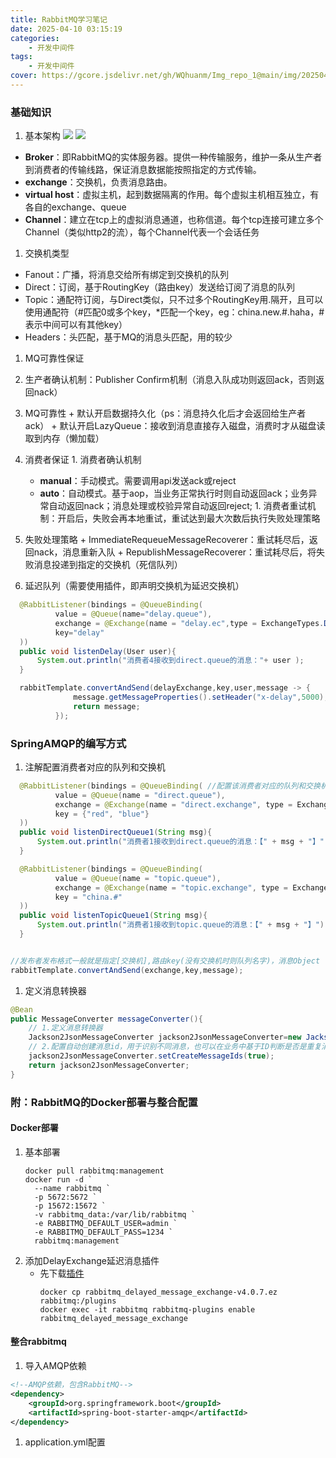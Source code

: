 ```yaml
---
title: RabbitMQ学习笔记
date: 2025-04-10 03:15:19
categories: 
    - 开发中间件
tags: 
    - 开发中间件
cover: https://gcore.jsdelivr.net/gh/WQhuanm/Img_repo_1@main/img/202504101114379.png
---
```


### 基础知识
1. 基本架构
  ![](https://gcore.jsdelivr.net/gh/WQhuanm/Img_repo_1@main/img/202504081037555.png)
  ![](https://gcore.jsdelivr.net/gh/WQhuanm/Img_repo_1@main/img/202504101051992.png)
  + **Broker**：即RabbitMQ的实体服务器。提供一种传输服务，维护一条从生产者到消费者的传输线路，保证消息数据能按照指定的方式传输。
  + **exchange**：交换机，负责消息路由。
  + **virtual host**：虚拟主机，起到数据隔离的作用。每个虚拟主机相互独立，有各自的exchange、queue
  + **Channel**：建立在tcp上的虚拟消息通道，也称信道。每个tcp连接可建立多个Channel（类似http2的流），每个Channel代表一个会话任务
1. 交换机类型
  + Fanout：广播，将消息交给所有绑定到交换机的队列
  + Direct：订阅，基于RoutingKey（路由key）发送给订阅了消息的队列
  + Topic：通配符订阅，与Direct类似，只不过多个RoutingKey用.隔开，且可以使用通配符（#匹配0或多个key，*匹配一个key，eg：china.new.#.haha，#表示中间可以有其他key）
  + Headers：头匹配，基于MQ的消息头匹配，用的较少

1. MQ可靠性保证
  1. 生产者确认机制：Publisher Confirm机制（消息入队成功则返回ack，否则返回nack）
  1. MQ可靠性
    + 默认开启数据持久化（ps：消息持久化后才会返回给生产者ack）
    + 默认开启LazyQueue：接收到消息直接存入磁盘，消费时才从磁盘读取到内存（懒加载）
  1. 消费者保证
    1. 消费者确认机制
      + **manual**：手动模式。需要调用api发送ack或reject
      + **auto**：自动模式。基于aop，当业务正常执行时则自动返回ack；业务异常自动返回nack；消息处理或校验异常自动返回reject;
    1. 消费者重试机制：开启后，失败会再本地重试，重试达到最大次数后执行失败处理策略
  1. 失败处理策略
    + ImmediateRequeueMessageRecoverer：重试耗尽后，返回nack，消息重新入队
    + RepublishMessageRecoverer：重试耗尽后，将失败消息投递到指定的交换机（死信队列）


1. 延迟队列（需要使用插件，即声明交换机为延迟交换机）
  ```java
    @RabbitListener(bindings = @QueueBinding(
            value = @Queue(name="delay.queue"),
            exchange = @Exchange(name = "delay.ec",type = ExchangeTypes.DIRECT,delayed = "true"), //设置为delay队列
            key="delay"
    ))
    public void listenDelay(User user){
        System.out.println("消费者4接收到direct.queue的消息："+ user );
    }

    rabbitTemplate.convertAndSend(delayExchange,key,user,message -> {
                message.getMessageProperties().setHeader("x-delay",5000);//消息头设置延迟时间
                return message;
            });  
  ```


### SpringAMQP的编写方式
1. 注解配置消费者对应的队列和交换机
  ```java
    @RabbitListener(bindings = @QueueBinding( //配置该消费者对应的队列和交换机以及队列订阅的key
            value = @Queue(name = "direct.queue"),
            exchange = @Exchange(name = "direct.exchange", type = ExchangeTypes.DIRECT),
            key = {"red", "blue"}
    ))
    public void listenDirectQueue1(String msg){
        System.out.println("消费者1接收到direct.queue的消息：【" + msg + "】");
    }

    @RabbitListener(bindings = @QueueBinding(
            value = @Queue(name = "topic.queue"),
            exchange = @Exchange(name = "topic.exchange", type = ExchangeTypes.TOPIC),
            key = "china.#"
    ))
    public void listenTopicQueue1(String msg){
        System.out.println("消费者1接收到topic.queue的消息：【" + msg + "】");
    }


  //发布者发布格式一般就是指定[交换机],路由key(没有交换机时则队列名字)，消息Object（要定义序列化器，且类要实现了序列化接口Serializable）
  rabbitTemplate.convertAndSend(exchange,key,message);
  ```
1. 定义消息转换器
  ```java
  @Bean
  public MessageConverter messageConverter(){
      // 1.定义消息转换器
      Jackson2JsonMessageConverter jackson2JsonMessageConverter=new Jackson2JsonMessageConverter();
      // 2.配置自动创建消息id，用于识别不同消息，也可以在业务中基于ID判断是否是重复消息
      jackson2JsonMessageConverter.setCreateMessageIds(true);
      return jackson2JsonMessageConverter;
  }
  ```





### 附：RabbitMQ的Docker部署与整合配置
#### Docker部署
1. 基本部署
    ```shell
    docker pull rabbitmq:management
    docker run -d `
      --name rabbitmq `
      -p 5672:5672 `
      -p 15672:15672 `
      -v rabbitmq_data:/var/lib/rabbitmq `
      -e RABBITMQ_DEFAULT_USER=admin `
      -e RABBITMQ_DEFAULT_PASS=1234 `
      rabbitmq:management
    ```
1. 添加DelayExchange延迟消息插件
    + 先下载[插件](https://github.com/rabbitmq/rabbitmq-delayed-message-exchange)
        ```shell
        docker cp rabbitmq_delayed_message_exchange-v4.0.7.ez rabbitmq:/plugins
        docker exec -it rabbitmq rabbitmq-plugins enable rabbitmq_delayed_message_exchange
        ``` 
#### 整合rabbitmq

1. 导入AMQP依赖
  ~~~xml
  <!--AMQP依赖，包含RabbitMQ-->
  <dependency>
      <groupId>org.springframework.boot</groupId>
      <artifactId>spring-boot-starter-amqp</artifactId>
  </dependency>
  ~~~

1. application.yml配置



